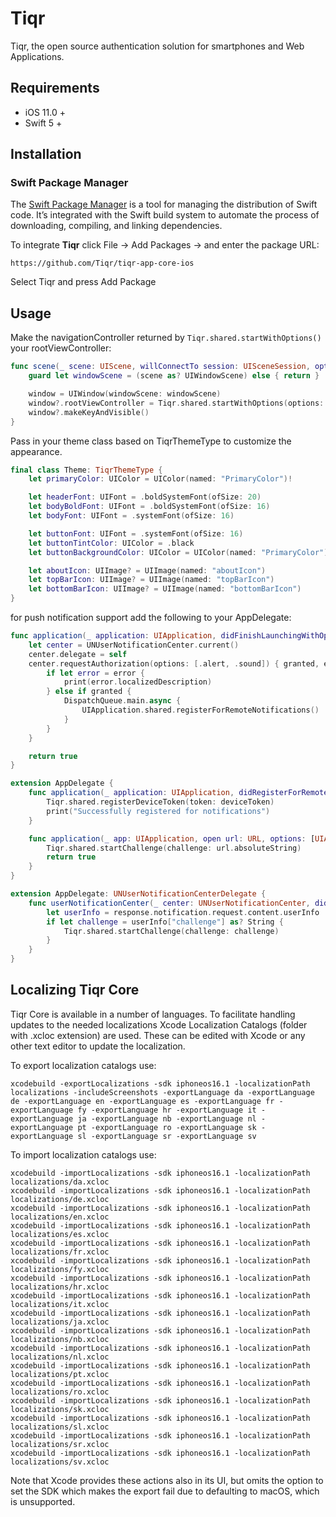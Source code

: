 # Tiqr

Tiqr, the open source authentication solution for smartphones and Web Applications.

## Requirements

- iOS 11.0 +
- Swift 5 +

## Installation

### Swift Package Manager

The [Swift Package Manager](https://swift.org/package-manager/) is a tool for managing the distribution of Swift code. It’s integrated with the Swift build system to automate the process of downloading, compiling, and linking dependencies.

To integrate **Tiqr** click File -> Add Packages -> and enter the package URL:

```text
https://github.com/Tiqr/tiqr-app-core-ios
```

Select Tiqr and press Add Package

## Usage

Make the navigationController returned by ```Tiqr.shared.startWithOptions()``` your rootViewController:

```swift
func scene(_ scene: UIScene, willConnectTo session: UISceneSession, options connectionOptions: UIScene.ConnectionOptions) {
    guard let windowScene = (scene as? UIWindowScene) else { return }

    window = UIWindow(windowScene: windowScene)
    window?.rootViewController = Tiqr.shared.startWithOptions(options: connectionOptions, theme: Theme())
    window?.makeKeyAndVisible()
}
```

Pass in your theme class based on TiqrThemeType to customize the appearance.

```swift
final class Theme: TiqrThemeType {
    let primaryColor: UIColor = UIColor(named: "PrimaryColor")!

    let headerFont: UIFont = .boldSystemFont(ofSize: 20)
    let bodyBoldFont: UIFont = .boldSystemFont(ofSize: 16)
    let bodyFont: UIFont = .systemFont(ofSize: 16)

    let buttonFont: UIFont = .systemFont(ofSize: 16)
    let buttonTintColor: UIColor = .black
    let buttonBackgroundColor: UIColor = UIColor(named: "PrimaryColor")!

    let aboutIcon: UIImage? = UIImage(named: "aboutIcon")
    let topBarIcon: UIImage? = UIImage(named: "topBarIcon")
    let bottomBarIcon: UIImage? = UIImage(named: "bottomBarIcon")
}

```

for push notification support add the following to your AppDelegate:

```swift
func application(_ application: UIApplication, didFinishLaunchingWithOptions launchOptions: [UIApplication.LaunchOptionsKey: Any]?) -> Bool {
    let center = UNUserNotificationCenter.current()
    center.delegate = self
    center.requestAuthorization(options: [.alert, .sound]) { granted, error in
        if let error = error {
            print(error.localizedDescription)
        } else if granted {
            DispatchQueue.main.async {
                UIApplication.shared.registerForRemoteNotifications()
            }
        }
    }

    return true
}

extension AppDelegate {
    func application(_ application: UIApplication, didRegisterForRemoteNotificationsWithDeviceToken deviceToken: Data) {
        Tiqr.shared.registerDeviceToken(token: deviceToken)
        print("Successfully registered for notifications")
    }

    func application(_ app: UIApplication, open url: URL, options: [UIApplication.OpenURLOptionsKey : Any] = [:]) -> Bool {
        Tiqr.shared.startChallenge(challenge: url.absoluteString)
        return true
    }
}

extension AppDelegate: UNUserNotificationCenterDelegate {
    func userNotificationCenter(_ center: UNUserNotificationCenter, didReceive response: UNNotificationResponse, withCompletionHandler completionHandler: @escaping () -> Void) {
        let userInfo = response.notification.request.content.userInfo
        if let challenge = userInfo["challenge"] as? String {
            Tiqr.shared.startChallenge(challenge: challenge)
        }
    }
}

```

## Localizing Tiqr Core

Tiqr Core is available in a number of languages. To facilitate handling updates to the needed localizations Xcode Localization Catalogs (folder with .xcloc extension) are used. These can be edited with Xcode or any other text editor to update the localization.

To export localization catalogs use: 

    xcodebuild -exportLocalizations -sdk iphoneos16.1 -localizationPath localizations -includeScreenshots -exportLanguage da -exportLanguage de -exportLanguage en -exportLanguage es -exportLanguage fr -exportLanguage fy -exportLanguage hr -exportLanguage it -exportLanguage ja -exportLanguage nb -exportLanguage nl -exportLanguage pt -exportLanguage ro -exportLanguage sk -exportLanguage sl -exportLanguage sr -exportLanguage sv

To import localization catalogs use:

    xcodebuild -importLocalizations -sdk iphoneos16.1 -localizationPath localizations/da.xcloc
    xcodebuild -importLocalizations -sdk iphoneos16.1 -localizationPath localizations/de.xcloc
    xcodebuild -importLocalizations -sdk iphoneos16.1 -localizationPath localizations/en.xcloc
    xcodebuild -importLocalizations -sdk iphoneos16.1 -localizationPath localizations/es.xcloc
    xcodebuild -importLocalizations -sdk iphoneos16.1 -localizationPath localizations/fr.xcloc
    xcodebuild -importLocalizations -sdk iphoneos16.1 -localizationPath localizations/fy.xcloc
    xcodebuild -importLocalizations -sdk iphoneos16.1 -localizationPath localizations/hr.xcloc
    xcodebuild -importLocalizations -sdk iphoneos16.1 -localizationPath localizations/it.xcloc
    xcodebuild -importLocalizations -sdk iphoneos16.1 -localizationPath localizations/ja.xcloc
    xcodebuild -importLocalizations -sdk iphoneos16.1 -localizationPath localizations/nb.xcloc
    xcodebuild -importLocalizations -sdk iphoneos16.1 -localizationPath localizations/nl.xcloc
    xcodebuild -importLocalizations -sdk iphoneos16.1 -localizationPath localizations/pt.xcloc
    xcodebuild -importLocalizations -sdk iphoneos16.1 -localizationPath localizations/ro.xcloc
    xcodebuild -importLocalizations -sdk iphoneos16.1 -localizationPath localizations/sk.xcloc
    xcodebuild -importLocalizations -sdk iphoneos16.1 -localizationPath localizations/sl.xcloc
    xcodebuild -importLocalizations -sdk iphoneos16.1 -localizationPath localizations/sr.xcloc
    xcodebuild -importLocalizations -sdk iphoneos16.1 -localizationPath localizations/sv.xcloc


Note that Xcode provides these actions also in its UI, but omits the option to set the SDK which makes the export fail due to defaulting to macOS, which is unsupported.
